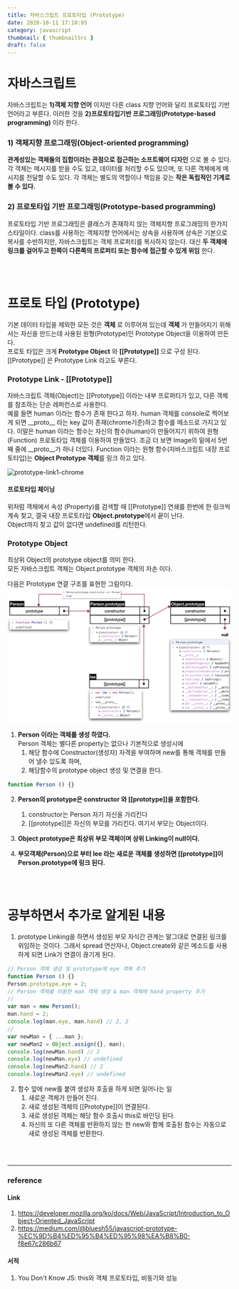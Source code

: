 ```yaml
---
title: 자바스크립트 프로토타입 (Prototype)
date: 2020-10-11 17:10:93
category: javascript
thumbnail: { thumbnailSrc }
draft: false
---
```


# 자바스크립트
자바스크립트는 __1)객체 지향 언어__ 이지만 다른 class 지향 언어와 달리 프로토타입 기반 언어라고 부른다. 
이러한 것을 __2)프로토타입기반 프로그래밍(Prototype-based programming)__ 이라 한다.

### 1) 객체지향 프로그래밍(Object-oriented programming)
__관계성있는 객체들의 집합이라는 관점으로 접근하는 소프트웨어 디자인__ 으로 볼 수 있다. 각 객체는 메시지를 받을 수도 있고, 데이터를 처리할 수도 있으며, 또 다른 객체에게 메시지를 전달할 수도 있다. 각 객체는 별도의 역할이나 책임을 갖는 __작은 독립적인 기계로 볼 수 있다.__

### 2) 프로토타입 기반 프로그래밍(Prototype-based programming)
프로토타입 기반 프로그래밍은 클래스가 존재하지 않는 객체지향 프로그래밍의 한가지 스타일이다.
class를 사용하는 객체지향 언어에서는 상속을 사용하며 상속은 기본으로 복사를 수반하지만, 자바스크립트는 객체 프로퍼티를 복사하지 않는다. 대신 __두 객체에 링크를 걸어두고 한쪽이 다른쪽의 프로퍼티 또는 함수에 접근할 수 있게 위임__ 한다. 

<br />
<br />

# 프로토 타입 (Prototype)

기본 데이터 타입을 제외한 모든 것은 __객체__ 로 이루어져 있는데 __객체__ 가 만들어지기 위해서는 자신을 만드는데 사용된 원형(Prototype)인 Prototype Object을 이용하여 만든다.  
프로토 타입은 크게 __Prototype Object__ 와 __[[Prototype]]__ 으로 구성 된다. [[Prototype]] 은 Prototype Link 라고도 부른다.

### Prototype Link - [[Prototype]]
자바스크립트 객체(Object)는 [[Prototype]] 이라는 내부 프로퍼티가 있고, 다른 객체를 참조하는 단순 레퍼런스로 사용한다.  
예를 들면 human 이라는 함수가 존재 한다고 하자. 
human 객체를 console로 찍어보게 되면 \_\_proto\_\_ 라는 key 값이 존재(chrome기준)하고 함수를 메소드로 가지고 있다. 이말은 human 이라는 함수는 자신의 함수(human)이 만들어지기 위하여 원형 (Function) 프로토타입 객체를 이용하여 만들었다. 조금 더 보면 Image의 밑에서 5번째 줄에 \_\_proto\_\_가 하나 더있다. Function 이라는 원형 함수(자바스크립트 내장 프로토타입)는 **Object Prototype 객체**를 링크 하고 있다.  

![prototype-link1-chrome](img/prototype-link1.png)

#### 프로토타입 체이닝
위처럼 객체에서 속성 (Property)를 검색할 때 [[Prototype]] 연쇄를 한번에 한 링크씩 계속 찾고, 결국 내장 프로토타입 **Object.prototype**에서 끝이 난다. <br />
Object까지 찾고 값이 없다면 undefined를 리턴한다. 
<br />  

### Prototype Object
최상위 Object의 prototype object를 의미 한다.  
모든 자바스크립트 객체는 Object.prototype 객체의 자손 이다.

다음은 Prototype 연결 구조를 표현한 그림이다.
![prototype-link2](img/prototype-link2.png)
1. **Person 이라는 객체를 생성 하였다.**  
Person 객체는 별다른 property는 없으나 기본적으로 생성시에  
   1) 해당 함수에 Constructor(생성자) 자격을 부여하며 new를 통해 객체를 만들어 낼수 있도록 하며,
   2) 해당함수의 prototype object 생성 및 연결을 한다.
```javascript
function Person () {}
```

2. **Person의 prototype은 constructor 와 [[prototype]]을 포함한다.**
   1) constructor는 Person 자기 자신을 가리킨다
   2) [[prototype]]은 자신의 부모를 가리킨다. 여기서 부모는 Object이다. 

3. **Object prototype은 최상위 부모 객체이며 상위 Linking이 null이다.**

4. **부모객체(Person)으로 부터 lee 라는 새로운 객체를 생성하면 [[prototype]]이 Person.prototype에 링크 된다.**

<br />
<br />

# 공부하면서 추가로 알게된 내용
1. prototype Linking을 하면서 생성된 부모 자식간 관계는 말그대로 연결된 링크를 위임하는 것이다. 그래서 spread 연산자나, Object.create와 같은 메소드를 사용하게 되면 Link가 연결이 끊기게 된다.
```javascript
// Person 객체 생성 및 prototype에 eye 객체 추가 
function Person () {}
Person.prototype.eye = 2;
// Person 객체를 이용한 man 객체 생성 & man 객체에 hand property 추가
//
var man = new Person();
man.hand = 2;
console.log(man.eye, man.hand) // 2, 2
//
var newMan = { ...man }; 
var newMan2 = Object.assign({}, man);
console.log(newMan.hand) // 2
console.log(newMan.eye) // undefined
console.log(newMan2.hand) // 2
console.log(newMan2.eye) // undefined
```

2. 함수 앞에 new를 붙여 생성자 호출을 하게 되면 일어나는 일
   1. 새로운 객체가 만들어 진다.
   2. 새로 생성된 객체의 [[Prototype]]이 연결된다.
   3. 새로 생성된 객체는 해당 함수 호출시 this로 바인딩 된다. 
   4. 자신의 또 다른 객체를 반환하지 않는 한 new와 함께 호출된 함수는 자동으로 새로 생성된 객체를 반환한다.


<br />
<br />

---
### reference

#### Link
1) https://developer.mozilla.org/ko/docs/Web/JavaScript/Introduction_to_Object-Oriented_JavaScript  
2) https://medium.com/@bluesh55/javascript-prototype-%EC%9D%B4%ED%95%B4%ED%95%98%EA%B8%B0-f8e67c286b67  

#### 서적
1) You Don't Know JS: this와 객체 프로토타입, 비동기와 성능